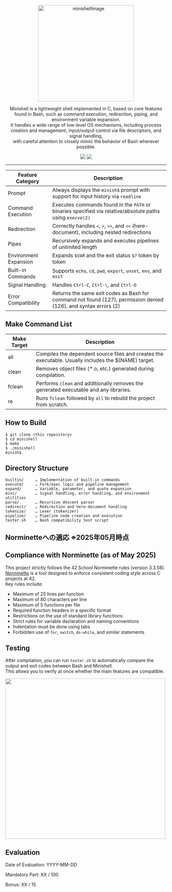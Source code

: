 <!-- English | [日本](./README.md) | [French](./README_fr.md)-->

<p align="center">
  <picture>
    <img height="300" alt="minishellImage" src="https://github.com/user-attachments/assets/96aab2ee-f9e3-4db8-ac33-61ad4aed5ad8">
  </picture>
</p>

<p align="center">
Minishell is a lightweight shell implemented in C, based on core features found in Bash, such as command execution, redirection, piping, and environment variable expansion.<br>
It handles a wide range of low-level OS mechanisms, including process creation and management, input/output control via file descriptors, and signal handling,<br>
with careful attention to closely mimic the behavior of Bash wherever possible.
</p>

<p align="center">
  <img src="https://img.shields.io/badge/-C-213a70.svg?logo=C&style=flat">
  <img src="https://img.shields.io/badge/-Linux-ea5520.svg?logo=linux&style=flat">
</p>

<hr>

| Feature Category     | Description |
|----------------------|-------------|
| Prompt               | Always displays the `minish$` prompt with support for input history via `readline`          |
| Command Execution    | Executes commands found in the `PATH` or binaries specified via relative/absolute paths using `execve(2)` |
| Redirection          | Correctly handles `<`, `>`, `>>`, and `<<` (here-document), including nested redirections    |
| Pipes                | Recursively expands and executes pipelines of unlimited length                               |
| Environment Expansion| Expands `$VAR` and the exit status `$?` token by token                                       |
| Built-in Commands    | Supports `echo`, `cd`, `pwd`, `export`, `unset`, `env`, and `exit`                           |
| Signal Handling      | Handles `Ctrl-C`, `Ctrl-\`, and `Ctrl-D`                                                     |
| Error Compatibility  | Returns the same exit codes as Bash for command not found (127), permission denied (126), and syntax errors (2) |


## Make Command List
| Make Target | Description                                                                                     |
|-------------|-------------------------------------------------------------------------------------------------|
| all         | Compiles the dependent source files and creates the executable. Usually includes the $(NAME) target. |
| clean       | Removes object files (*.o, etc.) generated during compilation.                                  |
| fclean      | Performs `clean` and additionally removes the generated executable and any libraries.           |
| re          | Runs `fclean` followed by `all` to rebuild the project from scratch.                            |



## How to Build
```
$ git clone <this repository>
$ cd minishell
$ make
$ ./minishell
minish$
```
## Directory Structure
```
builtin/     … Implementation of built-in commands  
execute/     … Fork/exec logic and pipeline management  
expand/      … Variable, parameter, and quote expansion  
misc/        … Signal handling, error handling, and environment utilities  
parse/       … Recursive descent parser  
redirect/    … Redirection and here-document handling  
tokenize/    … Lexer (tokenizer)  
pipeline/    … Pipeline node creation and execution  
tester.sh    … Bash compatibility test script  
```

## Norminetteへの適応 ※2025年05月時点

## Compliance with Norminette (as of May 2025)

This project strictly follows the 42 School Norminette rules (version 3.3.58).  
[Norminette](https://github.com/42School/norminette) is a tool designed to enforce consistent coding style across C projects at 42.  
Key rules include:

- Maximum of 25 lines per function  
- Maximum of 80 characters per line  
- Maximum of 5 functions per file  
- Required function headers in a specific format  
- Restrictions on the use of standard library functions  
- Strict rules for variable declaration and naming conventions  
- Indentation must be done using tabs  
- Forbidden use of `for`, `switch`, `do-while`, and similar statements  

  
## Testing
After compilation, you can run `tester.sh` to automatically compare the output and exit codes between Bash and Minishell.  
This allows you to verify at once whether the main features are compatible.
<p align="left">
  <img src="https://github.com/user-attachments/assets/acb01f2c-5a10-4465-86d0-332571e75438" height="500">
</p>

## Evaluation

Date of Evaluation: YYYY-MM-DD

Mandatory Part: XX / 100

Bonus: XX / 15
